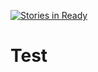 [![Stories in Ready](https://badge.waffle.io/Marliss-PR/Test.png?label=ready&title=Ready)](https://waffle.io/Marliss-PR/Test)
# Test
